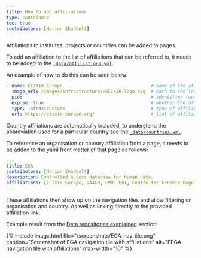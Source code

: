 ```yaml
---
title: How to add affiliations
type: contribute
toc: true
contributors: [Marion Shadbolt]
---
```


Affiliations to institutes, projects or countries can be added to pages. 

To add an affiliation to the list of affiliations that can be referred to, it needs to be added to the [`_data/affiliations.yml`](https://github.com/AustralianBioCommons/human-omics-data-sharing-field-guide/blob/main/_data/affiliations.yml).

An example of how to do this can be seen below:

```yaml
- name: ELIXIR Europe                                 # name of the affiliation, used to reference it
  image_url: /images/infrastructures/ELIXIR-logo.svg  # path to the logo for this affiliation
  pid:                                                # identifier (optional)
  expose: true                                        # whether the affiliation can be referenced 
  type: infrastructure                                # type of affiliation
  url: https://elixir-europe.org/                     # link of affiliation
```

Country affiliations are automatically included, to understand the abbreviation used for a particular country see the [`_data/countries.yml`](https://github.com/ELIXIR-Belgium/elixir-toolkit-theme/blob/main/_data/countries.yml). 

To reference an organisation or country affiliation from a page, it needs to be added to the yaml front matter of that page as follows:

```yaml
---
title: EGA
contributors: [Marion Shadbolt]
description: Controlled access database for human data.
affiliations: [ELIXIR Europe, GA4GH, EMBL-EBI, Centre for Genomic Regulation, GB, ES]
---
```

These affiliations then show up on the navigation tiles and allow filtering on organisation and country. As well as linking directly to the provided affiliation link.

Example result from the [Data repositories exaplained](https://australianbiocommons.github.io/human-omics-data-sharing-field-guide/data_repositories#data-repositories-explained) section:

{% include image.html file="/screenshots/EGA-nav-tile.png" caption="Screenshot of EGA navigation tile with affiliations" alt="EEGA navigation tile with affiliations" max-width="10" %}

